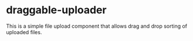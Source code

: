 # draggable-uploader
This is a simple file upload component that allows drag and drop sorting of uploaded files.
